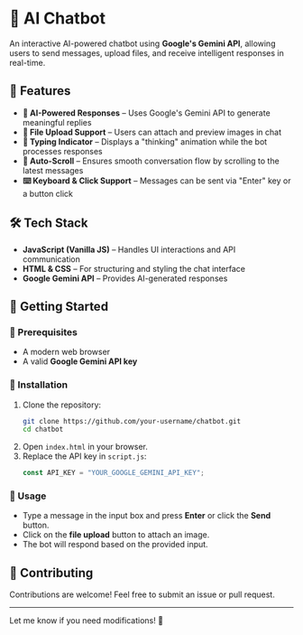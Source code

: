 
# 💬 AI Chatbot  

An interactive AI-powered chatbot using **Google's Gemini API**, allowing users to send messages, upload files, and receive intelligent responses in real-time.  

## 📌 Features  
- **🤖 AI-Powered Responses** – Uses Google's Gemini API to generate meaningful replies  
- **📂 File Upload Support** – Users can attach and preview images in chat  
- **💬 Typing Indicator** – Displays a "thinking" animation while the bot processes responses  
- **🔄 Auto-Scroll** – Ensures smooth conversation flow by scrolling to the latest messages  
- **⌨️ Keyboard & Click Support** – Messages can be sent via "Enter" key or a button click  

## 🛠 Tech Stack  
- **JavaScript (Vanilla JS)** – Handles UI interactions and API communication  
- **HTML & CSS** – For structuring and styling the chat interface  
- **Google Gemini API** – Provides AI-generated responses  

## 🚀 Getting Started  

### 🔹 Prerequisites  
- A modern web browser  
- A valid **Google Gemini API key**  

### 🔹 Installation  
1. Clone the repository:  
   ```sh
   git clone https://github.com/your-username/chatbot.git
   cd chatbot
   ```  
2. Open `index.html` in your browser.  
3. Replace the API key in `script.js`:  
   ```js
   const API_KEY = "YOUR_GOOGLE_GEMINI_API_KEY";
   ```  

### 🔹 Usage  
- Type a message in the input box and press **Enter** or click the **Send** button.  
- Click on the **file upload** button to attach an image.  
- The bot will respond based on the provided input.    

## 🤝 Contributing  
Contributions are welcome! Feel free to submit an issue or pull request.  

---

Let me know if you need modifications! 🚀
